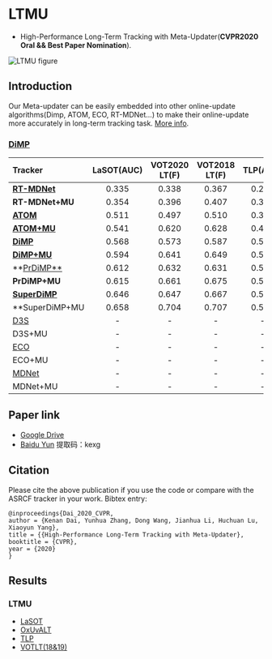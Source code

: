 # LTMU
- High-Performance Long-Term Tracking with Meta-Updater(**CVPR2020 Oral && Best Paper Nomination**).

![LTMU figure](framework.jpg)

## Introduction 
Our Meta-updater can be easily embedded into other online-update algorithms(Dimp, ATOM, ECO, RT-MDNet...) to make their online-update more accurately in long-term tracking task. [More info](https://zhuanlan.zhihu.com/p/130322874).
### [DiMP](https://github.com/visionml/pytracking)
| Tracker            | LaSOT(AUC)    | VOT2020 LT(F) | VOT2018 LT(F) | TLP(AUC) |
|:-----------   |:----------------:|:----------------:|:----------------:|:----------------:|
| [**RT-MDNet**](https://github.com/IlchaeJung/RT-MDNet)| 0.335               |0.338             |0.367             |0.276             |
| **RT-MDNet+MU**| 0.354               |0.396             |0.407             |0.337             |
| [**ATOM**](https://github.com/visionml/pytracking)| 0.511               |0.497             |0.510             |0.399             |
| [**ATOM+MU**](https://github.com/Daikenan/LTMU/tree/master/ATOM_MU)    | 0.541               |0.620             |0.628             |0.473             |
| [**DiMP**](https://github.com/visionml/pytracking)| 0.568               |0.573             |0.587             |0.514             |
| [**DiMP+MU**](https://github.com/Daikenan/LTMU/tree/master/DiMP_MU)    | 0.594               |0.641             |0.649             |0.564             |
| **[PrDiMP**](https://github.com/visionml/pytracking)| 0.612               |0.632             |0.631             |0.535             |
| **PrDiMP+MU**  | 0.615               |0.661             |0.675             |0.582             |
| [**SuperDiMP**](https://github.com/visionml/pytracking)| 0.646               |0.647             |0.667             |0.552             |
| **SuperDiMP+MU| 0.658               |0.704             |0.707             |0.595             |
| [D3S](https://github.com/alanlukezic/d3s)        | -                   |-                 |-                 |-                 |
| D3S+MU     | -                   |-                 |-                 |-                 |
| [ECO](https://github.com/visionml/pytracking)        | -                   |-                 |-                 |-                 |
| ECO+MU     | -                   |-                 |-                 |-                 |
| [MDNet](https://github.com/hyeonseobnam/py-MDNet)        | -                   |-                 |-                 |-                 |
| MDNet+MU     | -                   |-                 |-                 |-                 |

## Paper link
- [Google Drive](https://drive.google.com/open?id=14CGBaVl8sNIYRi0tQ5E_wsjpHiINu9Jk)
- [Baidu Yun](https://pan.baidu.com/s/1jhPOdYoNRVD30Mr5okkv2g)   提取码：kexg
## Citation
Please cite the above publication if you use the code or compare with the ASRCF tracker in your work. Bibtex entry:
```
@inproceedings{Dai_2020_CVPR,
author = {Kenan Dai, Yunhua Zhang, Dong Wang, Jianhua Li, Huchuan Lu, Xiaoyun Yang},
title = {{High-Performance Long-Term Tracking with Meta-Updater},
booktitle = {CVPR},
year = {2020}
}
```
## Results
### LTMU
- [LaSOT](https://drive.google.com/open?id=1sfNUgUcjb29-RkjA1buv7eAziEOn5ece)
- [OxUvALT](https://drive.google.com/open?id=1dAyYSpAJhMd6mFE2uRPblCwkciuA2fUf)
- [TLP](https://drive.google.com/open?id=1Heg_Pwv021pl47ekHM40H1H2tn3KjF4I)
- [VOTLT(18&19)](https://drive.google.com/open?id=1Wh4MTEavqUs4FZtH7jGJQsdSAR0ThdeA)
